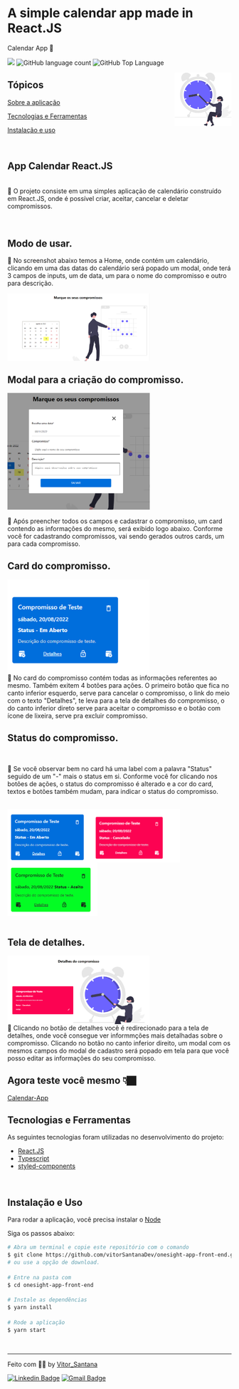 # A simple calendar app made in React.JS

<p>Calendar App 📅</p>

<p>
  <img src="https://img.shields.io/badge/made%20by-Vitor%20Santana-006edc?style=flat-square">
  <img alt="GitHub language count" src="https://img.shields.io/github/languages/count/vitorSantanaDev/client-codesec-clone?color=006edc&style=flat-square">
  <img alt="GitHub Top Language" src="https://img.shields.io/github/languages/top/vitorSantanaDev/client-landing-page-react?color=006edc&style=flat-square">
</p>

<img align="right" src="./src/assets/undraw_time_management_re_tk5w.svg" height="120">

## Tópicos

[Sobre a aplicação](#sobre-a-landing-page)

[Tecnologias e Ferramentas](#tecnologias-e-ferramentas)

[Instalação e uso](#instalação-e-uso)

<br>

## App Calendar React.JS

<br>
 📅 O projeto consiste em uma simples aplicação de calendário construído em React.JS, onde é possível criar, aceitar, cancelar e deletar compromissos.
<br>
<br>

<br>

## Modo de usar.

📃 No screenshot abaixo temos a Home, onde contém um calendário, clicando em uma das datas do calendário será popado um modal, onde terá 3 campos de inputs, um de data, um para o nome do compromisso e outro para descrição.
<br>

<img align="center" src="./src/assets/home-hero.png" width="320">

<br>

## Modal para a criação do compromisso.

<img align="center" src="./src/assets/modal-register.png" width="320">
<br>

<br>
📃 Após preencher todos os campos e cadastrar o compromisso, um card contendo as informações do mesmo, será exibido logo abaixo. Conforme você for cadastrando compromissos, vai sendo gerados outros cards, um para cada compromisso.

<br>

## Card do compromisso.

<img align="center" src="./src/assets/card-appointment.png" width="320">

<br>
📃 No card do compromisso contém todas as informações referentes ao mesmo. Também exitem 4 botões para ações. O primeiro botão que fica no canto inferior esquerdo, serve para cancelar o compromisso, o link do meio com o texto "Detalhes", te leva para a tela de detalhes do compromisso, o do canto inferior direto serve para aceitar o compromisso e o botão com ícone de lixeira, serve pra excluir compromisso.

## Status do compromisso.

<br>

📃 Se você observar bem no card há uma label com a palavra "Status" seguido de um "-" mais o status em si. Conforme você for clicando nos botões de ações, o status do compromisso é alterado e a cor do card, textos e botões também mudam, para indicar o status do compromisso.

<br>

<div>
  <img align="left" src="./src/assets/status-oppened.png" height="120">
  <img align="center" src="./src/assets/status-cancel.png" height="120">
  <img align="center" src="./src/assets/status-approved.png" height="120">
</div>

<br>

## Tela de detalhes.

<img align="center" src="./src/assets/details-screen.png" width="320">

<br>
📃 Clicando no botão de detalhes você é redirecionado para a tela de detalhes, onde você consegue ver informmções mais detalhadas sobre o compromisso. Clicando no botão no canto inferior direito, um modal com os mesmos campos do modal de cadastro será popado em tela para que você posso editar as informações do seu compromisso.

## Agora teste você mesmo 👇🏿

[Calendar-App](https://onesight-app-frontend.netlify.app/)

## Tecnologias e Ferramentas

As seguintes tecnologias foram utilizadas no desenvolvimento do projeto:

- [React.JS](https://pt-br.reactjs.org/)
- [Typescript](https://www.typescriptlang.org/)
- [styled-components](https://styled-components.com/)

<br>

## Instalação e Uso

Para rodar a aplicação, você precisa instalar o [Node](https://nodejs.org/en/)

Siga os passos abaixo:

```bash
# Abra um terminal e copie este repositório com o comando
$ git clone https://github.com/vitorSantanaDev/onesight-app-front-end.git
# ou use a opção de download.

# Entre na pasta com
$ cd onesight-app-front-end

# Instale as dependências
$ yarn install

# Rode a aplicação
$ yarn start
```

<br>

---

Feito com :technologist: by [Vitor_Santana](https://github.com/vitorSantanaDev)

[![Linkedin Badge](https://img.shields.io/badge/-Vitor%20Santana-blue?style=flat-square&logo=Linkedin&logoColor=white&link=https://www.linkedin.com/in/vitor-santana-bbb607217/)](https://www.linkedin.com/in/vitor-santana-bbb607217/)
[![Gmail Badge](https://img.shields.io/badge/-vitorsantana.developer@gmail-c14438?style=flat-square&logo=Gmail&logoColor=white&link=mailto:vitorsantana.developer@gmail)](mailto:vitorsantana.developer@gmail)
